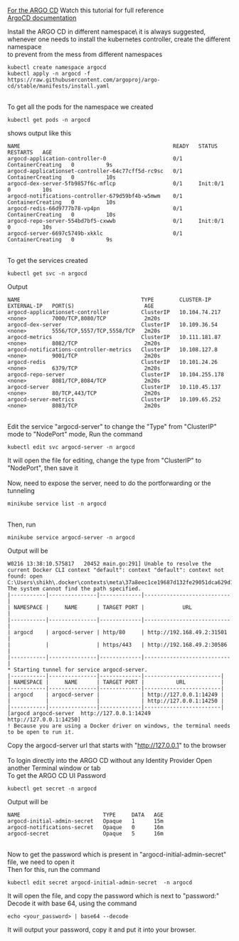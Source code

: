 [For the ARGO CD](https://www.youtube.com/watch?v=ZgJQG475oME&t=981s)
Watch this tutorial for full reference\
[ArgoCD documentation](https://argo-cd.readthedocs.io/en/stable/getting_started/)

Install the ARGO CD in different namespace\ 
it is always suggested, whenever one needs to install the kubernetes controller, create the different namespace\
to prevent from the mess from different namespaces
```
kubectl create namespace argocd
kubectl apply -n argocd -f https://raw.githubusercontent.com/argoproj/argo-cd/stable/manifests/install.yaml
```
\
To get all the pods for the namespace we created
```
kubectl get pods -n argocd
```
shows output like this
```
NAME                                                READY   STATUS              RESTARTS   AGE
argocd-application-controller-0                     0/1     ContainerCreating   0          9s
argocd-applicationset-controller-64c77cff5d-rc9sc   0/1     ContainerCreating   0          10s
argocd-dex-server-5fb9857f6c-mflcp                  0/1     Init:0/1            0          10s
argocd-notifications-controller-679d59bf4b-w5mwm    0/1     ContainerCreating   0          10s
argocd-redis-66d9777b78-vp4pn                       0/1     ContainerCreating   0          10s
argocd-repo-server-554bd7bf5-cxwwb                  0/1     Init:0/1            0          10s
argocd-server-6697c5749b-xkklc                      0/1     ContainerCreating   0          9s
```
\
To get the services created
```
kubectl get svc -n argocd
```
Output
```
NAME                                      TYPE        CLUSTER-IP       EXTERNAL-IP   PORT(S)                      AGE
argocd-applicationset-controller          ClusterIP   10.104.74.217    <none>        7000/TCP,8080/TCP            2m20s
argocd-dex-server                         ClusterIP   10.109.36.54     <none>        5556/TCP,5557/TCP,5558/TCP   2m20s
argocd-metrics                            ClusterIP   10.111.181.87    <none>        8082/TCP                     2m20s
argocd-notifications-controller-metrics   ClusterIP   10.108.127.8     <none>        9001/TCP                     2m20s
argocd-redis                              ClusterIP   10.101.24.26     <none>        6379/TCP                     2m20s
argocd-repo-server                        ClusterIP   10.104.255.178   <none>        8081/TCP,8084/TCP            2m20s
argocd-server                             ClusterIP   10.110.45.137    <none>        80/TCP,443/TCP               2m20s
argocd-server-metrics                     ClusterIP   10.109.65.252    <none>        8083/TCP                     2m20s
```
\
Edit the service "argocd-server" to change the "Type" from "ClusterIP" mode to "NodePort" mode, Run the command
```
kubectl edit svc argocd-server -n argocd
```
It will open the file for editing, change the type from "ClusterIP" to "NodePort", then save it\
\
Now, need to expose the server, need to do the portforwarding or the tunneling
```
minikube service list -n argocd
```
\
Then, run
```
minikube service argocd-server -n argocd
```
Output will be
```
W0216 13:38:10.575817   20452 main.go:291] Unable to resolve the current Docker CLI context "default": context "default": context not found: open C:\Users\shikh\.docker\contexts\meta\37a8eec1ce19687d132fe29051dca629d164e2c4958ba141d5f4133a33f0688f\meta.json: The system cannot find the path specified.
|-----------|---------------|-------------|---------------------------|
| NAMESPACE |     NAME      | TARGET PORT |            URL            |
|-----------|---------------|-------------|---------------------------|
| argocd    | argocd-server | http/80     | http://192.168.49.2:31501 |
|           |               | https/443   | http://192.168.49.2:30586 |
|-----------|---------------|-------------|---------------------------|
* Starting tunnel for service argocd-server.
|-----------|---------------|-------------|------------------------|
| NAMESPACE |     NAME      | TARGET PORT |          URL           |
|-----------|---------------|-------------|------------------------|
| argocd    | argocd-server |             | http://127.0.0.1:14249 |
|           |               |             | http://127.0.0.1:14250 |
|-----------|---------------|-------------|------------------------|
[argocd argocd-server  http://127.0.0.1:14249
http://127.0.0.1:14250]
! Because you are using a Docker driver on windows, the terminal needs to be open to run it.
```
Copy the argocd-server url that starts with "http://127.0.0.1" to the browser\
\
To login directly into the ARGO CD without any Identity Provider
Open another Terminal window or tab\
To get the ARGO CD UI Password 
```
kubectl get secret -n argocd
```
Output will be
```
NAME                          TYPE     DATA   AGE
argocd-initial-admin-secret   Opaque   1      15m
argocd-notifications-secret   Opaque   0      16m
argocd-secret                 Opaque   5      16m
```
\
Now to get the password which is present in "argocd-initial-admin-secret" file, we need to open it\
Then for this, run the command
```
kubectl edit secret argocd-initial-admin-secret  -n argocd
```
It will open the file, and copy the password which is next to "password:"
\
Decode it with base 64, using the command
```
echo <your_password> | base64 --decode
```
It will output your password, copy it and put it into your browser.

